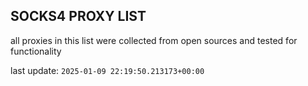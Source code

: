 ## SOCKS4 PROXY LIST

all proxies in this list were collected from open sources and tested for functionality

last update: `2025-01-09 22:19:50.213173+00:00`
